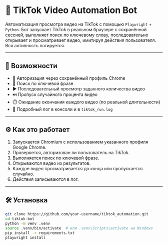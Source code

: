 # 🤖 TikTok Video Automation Bot

Автоматизация просмотра видео на TikTok с помощью `Playwright` + `Python`. Бот запускает TikTok в реальном браузере с сохранённой сессией, выполняет поиск по ключевому слову, последовательно открывает и просматривает видео, имитируя действия пользователя. Вся активность логируется.

---

## 🚀 Возможности

- 🔐 Авторизация через сохранённый профиль Chrome
- 🔎 Поиск по ключевой фразе
- ▶️ Последовательный просмотр заданного количества видео
- ⏭️ Пропуск случайного процента видео
- ⏱️ Ожидание окончания каждого видео (по реальной длительности)
- 📜 Подробный лог в консоли и в `tiktok_run.log`

---

## ⚙️ Как это работает

1. Запускается Chromium с использованием указанного профиля Google Chrome.
2. Проверяется, авторизован ли пользователь на TikTok.
3. Выполняется поиск по ключевой фразе.
4. Открываются видео из результатов.
5. Каждое видео просматривается до конца или пропускается случайно.
6. Действия записываются в лог.

---

## 🛠️ Установка

```bash
git clone https://github.com/your-username/tiktok_automation.git
cd tiktok-bot
python -m venv .venv
source .venv/bin/activate  # или .venv\Scripts\activate на Windows
pip install -r requirements.txt
playwright install
